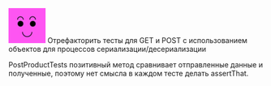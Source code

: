 ![](src/main/resources/Screenshot_12.png)
Отрефакторить тесты для GET и POST с использованием объектов для процессов сериализации/десериализации

PostProductTests позитивный метод сравнивает отправленные данные и полученные, поэтому нет смысла в каждом тесте делать assertThat.